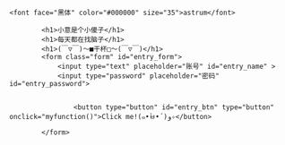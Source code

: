 <html lang="en">
<meta charset="utf-8">

<head>
	
	<font face="黑体" color="#000000" size="35">astrum</font>
	
</head>

<body>


			<h1>小意是个小傻子</h1>
			<h1>每天都在找脑子</h1>
			<h1>(￣▽￣)～■干杯□～(￣▽￣)</h1>
			<form class="form" id="entry_form">
				<input type="text" placeholder="账号" id="entry_name" >
				<input type="password" placeholder="密码" id="entry_password">
				
				
					<button type="button" id="entry_btn" type="button" οnclick="myfunction()">Click me!(๑•̀ㅂ•́)و✧</button> 

			</form>

 
 
</body>
	<script src="//topurl.cn/chat.js" async="async" fold></script>
</html>
